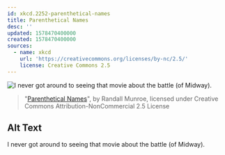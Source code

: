 ```yaml
---
id: xkcd.2252-parenthetical-names
title: Parenthetical Names
desc: ''
updated: 1578470400000
created: 1578470400000
sources:
  - name: xkcd
    url: 'https://creativecommons.org/licenses/by-nc/2.5/'
    license: Creative Commons 2.5
---
```

![I never got around to seeing that movie about the battle (of Midway).](https://imgs.xkcd.com/comics/parenthetical_names.png)
> "[Parenthetical Names](https://xkcd.com/2252/)", by Randall Munroe, licensed under Creative Commons Attribution-NonCommercial 2.5 License

## Alt Text
I never got around to seeing that movie about the battle (of Midway).
